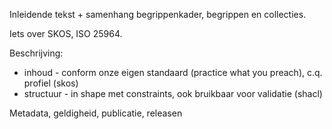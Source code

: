 Inleidende tekst + samenhang begrippenkader, begrippen en collecties.

Iets over SKOS, ISO 25964.

Beschrijving:
- inhoud - conform onze eigen standaard (practice what you preach), c.q. profiel (skos)
- structuur - in shape met constraints, ook bruikbaar voor validatie (shacl)

Metadata, geldigheid, publicatie, releasen 
